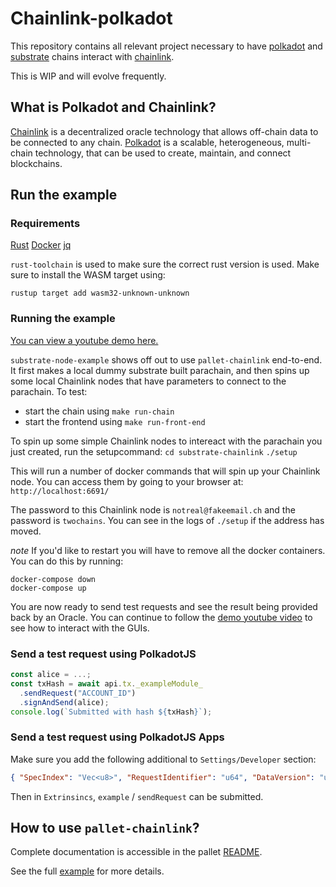 # Chainlink-polkadot

This repository contains all relevant project necessary to have [polkadot](https://polkadot.network/) and [substrate](https://www.parity.io/substrate/) chains interact with [chainlink](https://chain.link/).

This is WIP and will evolve frequently.

## What is Polkadot and Chainlink?

[Chainlink](https://chain.link/) is a decentralized oracle technology that allows off-chain data to be connected to any chain.
[Polkadot](https://polkadot.network/) is a scalable, heterogeneous, multi-chain technology, that can be used to create, maintain, and connect blockchains.

## Run the example

### Requirements

[Rust](https://www.rust-lang.org/tools/install)
[Docker](https://docs.docker.com/get-docker/)
[jq](https://stedolan.github.io/jq/download/)

`rust-toolchain` is used to make sure the correct rust version is used. Make sure to install the WASM target using:

```
rustup target add wasm32-unknown-unknown
```

### Running the example

[You can view a youtube demo here.](https://www.youtube.com/watch?v=0rZghy0TIOQ&feature=emb_title)

`substrate-node-example` shows off out to use `pallet-chainlink` end-to-end. It first makes a local dummy substrate built parachain, and then spins up some local Chainlink nodes that have parameters to connect to the parachain.
To test:

- start the chain using `make run-chain`
- start the frontend using `make run-front-end`

To spin up some simple Chainlink nodes to intereact with the parachain you just created, run the setupcommand:
`cd substrate-chainlink`
`./setup`

This will run a number of docker commands that will spin up your Chainlink node. You can access them by going to your browser at:
`http://localhost:6691/`

The password to this Chainlink node is `notreal@fakeemail.ch` and the password is `twochains`.
You can see in the logs of `./setup` if the address has moved.

_note_
If you'd like to restart you will have to remove all the docker containers. You can do this by running:

```
docker-compose down
docker-compose up
```

You are now ready to send test requests and see the result being provided back by an Oracle. You can continue to follow the [demo youtube video](https://www.youtube.com/watch?v=0rZghy0TIOQ&feature=emb_title) to see how to interact with the GUIs.

### Send a test request using PolkadotJS

```js
const alice = ...;
const txHash = await api.tx._exampleModule_
  .sendRequest("ACCOUNT_ID")
  .signAndSend(alice);
console.log(`Submitted with hash ${txHash}`);
```

### Send a test request using PolkadotJS Apps

Make sure you add the following additional to `Settings/Developer` section:

```json
{ "SpecIndex": "Vec<u8>", "RequestIdentifier": "u64", "DataVersion": "u64" }
```

Then in `Extrinsincs`, `example` / `sendRequest` can be submitted.

## How to use `pallet-chainlink`?

Complete documentation is accessible in the pallet [README](pallet-chainlink/README.md).

See the full [example](substrate-node-example/runtime/src/example.rs) for more details.
